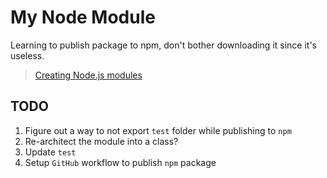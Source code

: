 # My Node Module
Learning to publish package to npm, don't bother downloading it since it's useless.

> [Creating Node.js modules](https://docs.npmjs.com/creating-node-js-modules)

## TODO

1. Figure out a way to not export `test` folder while publishing to `npm`
2. Re-architect the module into a class?
3. Update `test`
4. Setup `GitHub` workflow to publish `npm` package
